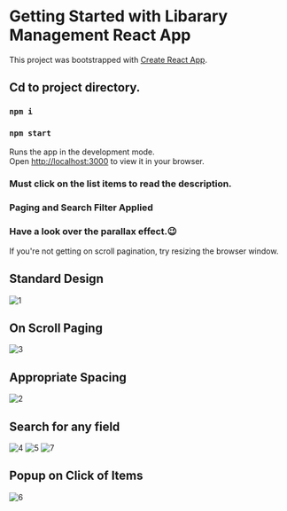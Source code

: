 # Getting Started with Libarary Management React App

This project was bootstrapped with [Create React App](https://github.com/facebook/create-react-app).

## Cd to project directory.

### `npm i`

### `npm start`

Runs the app in the development mode.\
Open [http://localhost:3000](http://localhost:3000) to view it in your browser.

### Must click on the list items to read the description.
### Paging and Search Filter Applied
### Have a look over the parallax effect.😉
If you're not getting on scroll pagination, try resizing the browser window.

## Standard Design
![1](https://user-images.githubusercontent.com/67586389/201453287-d26c464d-f841-40ef-a963-618749273a40.png)
## On Scroll Paging
![3](https://user-images.githubusercontent.com/67586389/201453306-23aa0cf9-acf5-4eb4-be31-3b5e17008388.png)
## Appropriate Spacing
![2](https://user-images.githubusercontent.com/67586389/201453303-8d15f9e6-b9ad-4efe-aade-fe3fbbeaafba.png)
## Search for any field
![4](https://user-images.githubusercontent.com/67586389/201453307-d5722ef6-78ce-4520-8d88-e4d76bf578a5.png)
![5](https://user-images.githubusercontent.com/67586389/201453284-4e9bafeb-c2ed-4d11-8ac5-b7c4fa9a6791.png)
![7](https://user-images.githubusercontent.com/67586389/201453690-624d1f03-fcd7-4ef4-90e3-3bbe819af7f0.png)
## Popup on Click of Items
![6](https://user-images.githubusercontent.com/67586389/201453500-f50637ca-8017-482b-9861-54342e5bf2c2.png)


